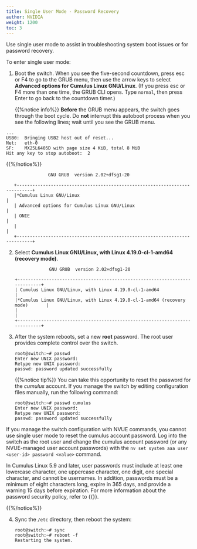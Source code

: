 ```yaml
---
title: Single User Mode - Password Recovery
author: NVIDIA
weight: 1200
toc: 3
---
```

Use single user mode to assist in troubleshooting system boot issues or for password recovery.

To enter single user mode:

1. Boot the switch. When you see the five-second countdown, press esc or F4 to go to the GRUB menu, then use the arrow keys to select **Advanced options for Cumulus Linux GNU/Linux**. (If you press esc or F4 more than one time, the GRUB CLI opens. Type `normal`, then press Enter to go back to the countdown timer.)

   {{%notice info%}}
**Before** the GRUB menu appears, the switch goes through the boot cycle. Do **not** interrupt this autoboot process when you see the following lines; wait until you see the GRUB menu.

```
...
USB0:  Bringing USB2 host out of reset...
Net:   eth-0
SF:    MX25L6405D with page size 4 KiB, total 8 MiB
Hit any key to stop autoboot:  2
```
{{%/notice%}}

                    GNU GRUB  version 2.02+dfsg1-20

       +----------------------------------------------------------------------------+
       |*Cumulus Linux GNU/Linux                                                    |
       | Advanced options for Cumulus Linux GNU/Linux                               |
       | ONIE                                                                       |
       |                                                                            |
       +----------------------------------------------------------------------------+

2. Select **Cumulus Linux GNU/Linux, with Linux 4.19.0-cl-1-amd64 (recovery mode)**.

                    GNU GRUB  version 2.02+dfsg1-20

       +----------------------------------------------------------------------------+
       | Cumulus Linux GNU/Linux, with Linux 4.19.0-cl-1-amd64                       |
       |*Cumulus Linux GNU/Linux, with Linux 4.19.0-cl-1-amd64 (recovery mode)       |
       |                                                                            |
       +----------------------------------------------------------------------------+  

3. After the system reboots, set a new **root** password. The root user provides complete control over the switch.

       root@switch:~# passwd
       Enter new UNIX password:
       Retype new UNIX password:
       passwd: password updated successfully

   {{%notice tip%}}
You can take this opportunity to reset the password for the *cumulus* account. If you manage the switch by editing configuration files manually, run the following command:

       root@switch:~# passwd cumulus
       Enter new UNIX password:
       Retype new UNIX password:
       passwd: password updated successfully

If you manage the switch configuration with NVUE commands, you cannot use single user mode to reset the cumulus account password. Log into the switch as the root user and change the cumulus account password (or any NVUE-managed user account passwords) with the `nv set system aaa user <user-id> password <value>` command.

In Cumulus Linux 5.9 and later, user passwords must include at least one lowercase character, one uppercase character, one digit, one special character, and cannot be usernames. In addition, passwords must be a minimum of eight characters long, expire in 365 days, and provide a warning 15 days before expiration. For more information about the password security policy, refer to {{<link url="User-Accounts/#password-security" text="Password Security">}}.

{{%/notice%}}

4. Sync the `/etc` directory, then reboot the system:

       root@switch:~# sync
       root@switch:~# reboot -f
       Restarting the system.
